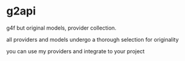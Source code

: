 # g2api
g4f but original models, provider collection.

all providers and models undergo a thorough selection for originality

you can use my providers and integrate to your project

